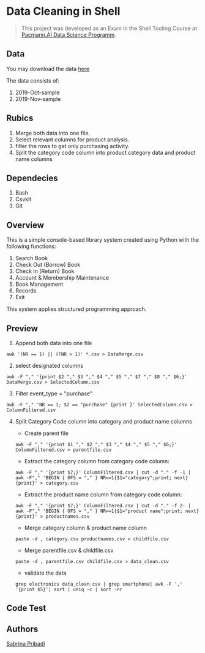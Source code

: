 # **Data Cleaning in Shell**

> This project was developed as an Exam in the Shell Tooling Course at [Pacmann.AI Data Science Programm](https://pacmann.io/sekolah-data-science).

## Data

You may download the data [here](https://drive.google.com/file/d/1rKkUQU-sXIDka3rVNBahp6q3wDhrPY-1/view)

The data consists of:

1. 2019-Oct-sample
2. 2019-Nov-sample

## Rubics

1. Merge both data into one file.
2. Select relevant columns for product analysis.
3. filter the rows to get only purchasing activity.
4. Split the category code column into  product category data and product name columns

## Dependecies

1. Bash
2. Csvkit
3. Git

## Overview

This is a simple console-based library system created using Python with the following functions:
1. Search Book
2. Check Out (Borrow) Book
3. Check In (Return) Book
4. Account & Membership Maintenance
5. Book Management
6. Records
7. Exit

This system applies structured programming approach.

## Preview

1. Append both data into one file

  `awk '(NR == 1) || (FNR > 1)' *.csv > DataMerge.csv`

2. select designated columns

  `awk -F "," '{print $2 "," $3 "," $4 "," $5 "," $7 "," $8 "," $6;}' DataMerge.csv > SelectedColumn.csv`

3. Filter event_type = "purchase"

  `awk -F "," 'NR == 1; $2 == "purchase" {print }' SelectedColumn.csv > ColumnFiltered.csv`

4. Split Category Code column into category and product name columns

   - Create parent file
   
   `awk -F "," '{print $1 "," $2 "," $3 "," $4 "," $5 "," $6;}' ColumnFiltered.csv > parentfile.csv`

   - Extract the category column from category code column:
   
   `awk -F "," '{print $7;}' ColumnFiltered.csv | cut -d "." -f -1 | awk -F"," 'BEGIN { OFS = "," } NR==1{$1="category";print; next}{print}' > category.csv`

   - Extract the product name column  from category code column:
   
   `awk -F "," '{print $7;}' ColumnFiltered.csv | cut -d "." -f 2- | awk -F"," 'BEGIN { OFS = "," } NR==1{$1="product name";print; next}{print}' > productnames.csv`

   - Merge category column & product name column
   
   `paste -d , category.csv productnames.csv > childfile.csv`

   - Merge parentfile.csv & childfile.csv
   
   `paste -d , parentfile.csv childfile.csv > data_clean.csv`

   - validate the data
   
   `grep electronics data_clean.csv | grep smartphone| awk -F ',' '{print $5}'| sort | uniq -c | sort -nr`


## Code Test

## Authors

[Sabrina Pribadi](https://www.linkedin.com/in/sabrinapribadi/)

